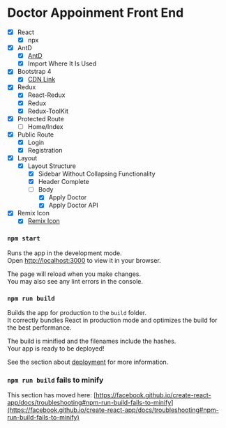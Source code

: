 # Doctor Appoinment Front End

- [x] React
    - [x] npx
- [x] AntD
    - [x] [AntD](https://ant.design/)
    - [x] Import Where It Is Used
- [x] Bootstrap 4
    - [x] [CDN Link](https://getbootstrap.com/docs/4.0/getting-started/introduction/)
- [x] Redux
    - [x] React-Redux
    - [x] Redux
    - [x] Redux-ToolKit
- [x] Protected Route
    - [ ] Home/Index
- [x] Public Route
    - [x] Login
    - [x] Registration
- [x] Layout
    - [x] Layout Structure
        - [x] Sidebar Without Collapsing Functionality
        - [x] Header Complete
        - [ ] Body
            - [x] Apply Doctor
            - [x] Apply Doctor API

- [x] Remix Icon
    - [x] [Remix Icon](https://remixicon.com/)

### `npm start`

Runs the app in the development mode.\
Open [http://localhost:3000](http://localhost:3000) to view it in your browser.

The page will reload when you make changes.\
You may also see any lint errors in the console.


### `npm run build`

Builds the app for production to the `build` folder.\
It correctly bundles React in production mode and optimizes the build for the best performance.

The build is minified and the filenames include the hashes.\
Your app is ready to be deployed!

See the section about [deployment](https://facebook.github.io/create-react-app/docs/deployment) for more information.


### `npm run build` fails to minify

This section has moved here: [https://facebook.github.io/create-react-app/docs/troubleshooting#npm-run-build-fails-to-minify](https://facebook.github.io/create-react-app/docs/troubleshooting#npm-run-build-fails-to-minify)
